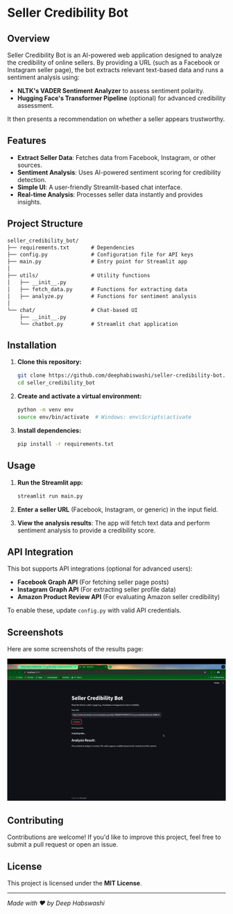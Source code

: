 # Seller Credibility Bot

## Overview

Seller Credibility Bot is an AI-powered web application designed to analyze the credibility of online sellers. By providing a URL (such as a Facebook or Instagram seller page), the bot extracts relevant text-based data and runs a sentiment analysis using:

- **NLTK's VADER Sentiment Analyzer** to assess sentiment polarity.
- **Hugging Face's Transformer Pipeline** (optional) for advanced credibility assessment.

It then presents a recommendation on whether a seller appears trustworthy.

## Features

- **Extract Seller Data**: Fetches data from Facebook, Instagram, or other sources.
- **Sentiment Analysis**: Uses AI-powered sentiment scoring for credibility detection.
- **Simple UI**: A user-friendly Streamlit-based chat interface.
- **Real-time Analysis**: Processes seller data instantly and provides insights.

## Project Structure

```
seller_credibility_bot/
├── requirements.txt       # Dependencies
├── config.py              # Configuration file for API keys
├── main.py                # Entry point for Streamlit app
│
├── utils/                 # Utility functions
│   ├── __init__.py
│   ├── fetch_data.py      # Functions for extracting data
│   ├── analyze.py         # Functions for sentiment analysis
│
└── chat/                  # Chat-based UI
    ├── __init__.py
    └── chatbot.py         # Streamlit chat application
```

## Installation

1. **Clone this repository:**
   ```sh
   git clone https://github.com/deephabiswashi/seller-credibility-bot.git
   cd seller_credibility_bot
   ```

2. **Create and activate a virtual environment:**
   ```sh
   python -m venv env
   source env/bin/activate  # Windows: env\Scripts\activate
   ```

3. **Install dependencies:**
   ```sh
   pip install -r requirements.txt
   ```

## Usage

1. **Run the Streamlit app:**
   ```sh
   streamlit run main.py
   ```

2. **Enter a seller URL** (Facebook, Instagram, or generic) in the input field.
3. **View the analysis results**: The app will fetch text data and perform sentiment analysis to provide a credibility score.

## API Integration

This bot supports API integrations (optional for advanced users):
- **Facebook Graph API** (For fetching seller page posts)
- **Instagram Graph API** (For extracting seller profile data)
- **Amazon Product Review API** (For evaluating Amazon seller credibility)

To enable these, update `config.py` with valid API credentials.

## Screenshots

Here are some screenshots of the results page:

![Streamlit App Page](screenshots/bot_app.png)



## Contributing

Contributions are welcome! If you'd like to improve this project, feel free to submit a pull request or open an issue.

## License

This project is licensed under the **MIT License**.

---
_Made with ❤️ by Deep Habswashi_

